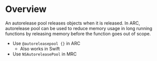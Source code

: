 # Overview

An autorelease pool releases objects when it is released. In ARC, autorelease
pool can be used to reduce memory usage in long running functions by releasing
memory before the function goes out of scope.

- Use `@autoreleasepool {}` in ARC
  - Also works in Swift
- Use `NSAutoreleasePool` in MRC
